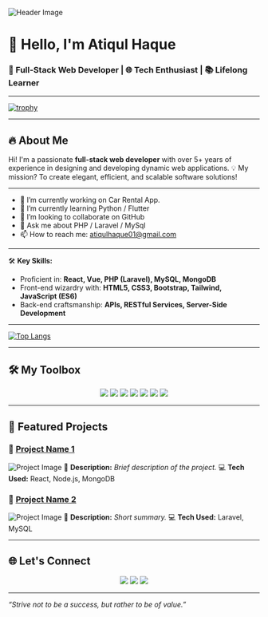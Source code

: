 ![Header Image](https://scontent.fdac24-4.fna.fbcdn.net/v/t39.30808-6/473583779_1369388427377206_197616891770670102_n.jpg?_nc_cat=107&ccb=1-7&_nc_sid=cc71e4&_nc_ohc=Dby_nqs34IwQ7kNvgEb2dro&_nc_zt=23&_nc_ht=scontent.fdac24-4.fna&_nc_gid=A6QMAa1EyGOoQD4VlxavhrA&oh=00_AYBZ1YVFUFKL7mUn7V6vzWm4bfj7tKeXX6WO16ixmU1xOA&oe=678C6B2D)

# 👋 Hello, I'm **Atiqul Haque**

### 🚀 Full-Stack Web Developer | 🌐 Tech Enthusiast | 📚 Lifelong Learner

---

[![trophy](https://github-profile-trophy.vercel.app/?username=AH-Atik)](https://github.com/ryo-ma/github-profile-trophy)

---

## 🔥 About Me
Hi! I'm a passionate **full-stack web developer** with over 5+ years of experience in designing and developing dynamic
web applications.
💡 My mission? To create elegant, efficient, and scalable software solutions!

---

- 🔭 I’m currently working on Car Rental App. 
- 🌱 I’m currently learning Python / Flutter 
- 👯 I’m looking to collaborate on GitHub 
- 💬 Ask me about PHP / Laravel / MySql 
- 📫 How to reach me: atiqulhaque01@gmail.com

---

🛠️ **Key Skills:**
- Proficient in: **React, Vue, PHP (Laravel), MySQL, MongoDB**
- Front-end wizardry with: **HTML5, CSS3, Bootstrap, Tailwind, JavaScript (ES6)**
- Back-end craftsmanship: **APIs, RESTful Services, Server-Side Development**

---

[![Top Langs](https://github-readme-stats.vercel.app/api/top-langs/?username=AH-Atik)](https://github.com/anuraghazra/github-readme-stats)

---


## 🛠️ My Toolbox

<p align="center">
    <img src="https://img.shields.io/badge/Code-HTML5-informational?style=flat&logo=html5&color=E34F26">
    <img src="https://img.shields.io/badge/Code-CSS3-informational?style=flat&logo=css3&color=1572B6">
    <img src="https://img.shields.io/badge/Code-JavaScript-informational?style=flat&logo=javascript&color=F7DF1E">
    <img src="https://img.shields.io/badge/Code-React-informational?style=flat&logo=react&color=61DAFB">
    <img src="https://img.shields.io/badge/Code-Node.js-informational?style=flat&logo=node.js&color=339933">
    <img src="https://img.shields.io/badge/Code-PHP-informational?style=flat&logo=php&color=777BB4">
    <img src="https://img.shields.io/badge/Framework-Laravel-informational?style=flat&logo=laravel&color=FF2D20">
</p>

---

## 📂 Featured Projects

### 🌟 [**Project Name 1**](https://github.com/your-username/project-name)
![Project Image](https://via.placeholder.com/800x200?text=Project+Name+1)
🚀 **Description:** _Brief description of the project._
💻 **Tech Used:** React, Node.js, MongoDB

### 🌟 [**Project Name 2**](https://github.com/your-username/project-name)
![Project Image](https://via.placeholder.com/800x200?text=Project+Name+2)
🚀 **Description:** _Short summary._
💻 **Tech Used:** Laravel, MySQL

---

## 🌐 Let's Connect

<p align="center">
    <a href="https://atik24.com"><img src="https://img.shields.io/badge/Portfolio-visit-blue?style=for-the-badge"></a>
    <a href="https://linkedin.com/in/ahatik"><img
            src="https://img.shields.io/badge/LinkedIn-connect-blue?style=for-the-badge&logo=linkedin"></a>
    <a href="mailto:atiqulhaque01@gmail.com"><img
            src="https://img.shields.io/badge/Email-send-blue?style=for-the-badge&logo=gmail"></a>
</p>

---

_“Strive not to be a success, but rather to be of value.”_
